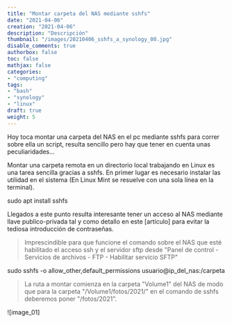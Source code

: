 ```yaml
---
title: "Montar carpeta del NAS mediante sshfs"
date: "2021-04-06"
creation: "2021-04-06"
description: "Descripción"
thumbnail: "/images/20210406_sshfs_a_synology_00.jpg"
disable_comments: true
authorbox: false
toc: false
mathjax: false
categories:
- "computing"
tags:
- "bash"
- "synology"
- "linux"
draft: true
weight: 5
---
```

Hoy toca montar una carpeta del NAS en el pc mediante sshfs para correr sobre ella un script, resulta sencillo pero hay que tener en cuenta unas peculiaridades...
<!--more-->

Montar una carpeta remota en un directorio local trabajando en Linux es una tarea sencilla gracias a sshfs. En primer lugar es necesario instalar las utilidad en el sistema (En Linux Mint se resuelve con una sola línea en la terminal).

sudo apt install sshfs

Llegados a este punto resulta interesante tener un acceso al NAS mediante llave publico-privada tal y como detallo en este [artículo] para evitar la tediosa introducción de contraseñas.

> Imprescindible para que funcione el comando sobre el NAS que esté habilitado el acceso ssh y el servidor sftp desde "Panel de control - Servicios de archivos - FTP - Habilitar servicio SFTP"

sudo sshfs -o allow_other,default_permissions usuario@ip_del_nas:/carpeta

> La ruta a montar comienza en la carpeta "Volume1" del NAS de modo que para la carpeta "/Volume1/fotos/2021/" en el comando de sshfs deberemos poner "/fotos/2021".

![image_01]

[link]: https://www.google.es

[image-01]: /images/20210406_sshfs_a_synology_01.jpg
